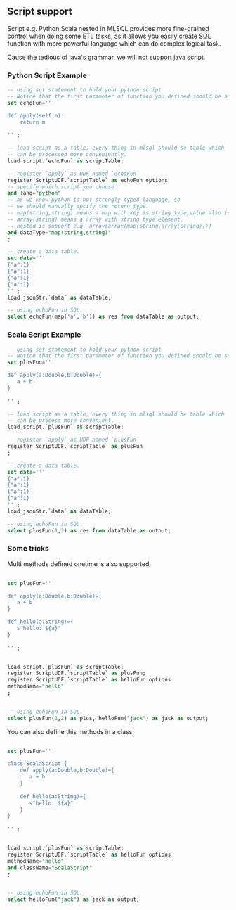 ## Script support

Script e.g. Python,Scala nested in MLSQL provides more fine-grained control when doing some ETL tasks, as it allows you 
easily create SQL function with more powerful language which can do complex logical task.
 
Cause the tedious of java's grammar, we will not support java script.


### Python Script Example

```sql
-- using set statement to hold your python script
-- Notice that the first parameter of function you defined should be self.  
set echoFun='''

def apply(self,m):
    return m
    
''';

-- load script as a table, every thing in mlsql should be table which 
-- can be processed more conveniently.
load script.`echoFun` as scriptTable;

-- register `apply` as UDF named `echoFun` 
register ScriptUDF.`scriptTable` as echoFun options
-- specify which script you choose
and lang="python"
-- As we know python is not strongly typed language, so 
-- we should manually spcify the return type.
-- map(string,string) means a map with key is string type,value also is string type.
-- array(string) means a array with string type element.
-- nested is support e.g. array(array(map(string,array(string))))
and dataType="map(string,string)"
;

-- create a data table.
set data='''
{"a":1}
{"a":1}
{"a":1}
{"a":1}
''';
load jsonStr.`data` as dataTable;

-- using echoFun in SQL.
select echoFun(map('a','b')) as res from dataTable as output;
```

### Scala Script Example
 
```sql
-- using set statement to hold your python script
-- Notice that the first parameter of function you defined should be self.  
set plusFun='''

def apply(a:Double,b:Double)={
   a + b
}
    
''';

-- load script as a table, every thing in mlsql should be table which 
-- can be process more convenient.
load script.`plusFun` as scriptTable;

-- register `apply` as UDF named `plusFun` 
register ScriptUDF.`scriptTable` as plusFun
;

-- create a data table.
set data='''
{"a":1}
{"a":1}
{"a":1}
{"a":1}
''';
load jsonStr.`data` as dataTable;

-- using echoFun in SQL.
select plusFun(1,2) as res from dataTable as output;
``` 

### Some tricks

Multi methods defined onetime is also supported.

```sql
 
set plusFun='''

def apply(a:Double,b:Double)={
   a + b
}

def hello(a:String)={
   s"hello: ${a}"
}
    
''';


load script.`plusFun` as scriptTable;
register ScriptUDF.`scriptTable` as plusFun;
register ScriptUDF.`scriptTable` as helloFun options
methodName="hello"
;


-- using echoFun in SQL.
select plusFun(1,2) as plus, helloFun("jack") as jack as output;
```

You can also define this methods in a class:

```sql
 
set plusFun='''

class ScalaScript {
    def apply(a:Double,b:Double)={
       a + b
    }
    
    def hello(a:String)={
       s"hello: ${a}"
    }
}
    
''';


load script.`plusFun` as scriptTable;
register ScriptUDF.`scriptTable` as helloFun options
methodName="hello"
and className="ScalaScript"
;


-- using echoFun in SQL.
select helloFun("jack") as jack as output;
```

